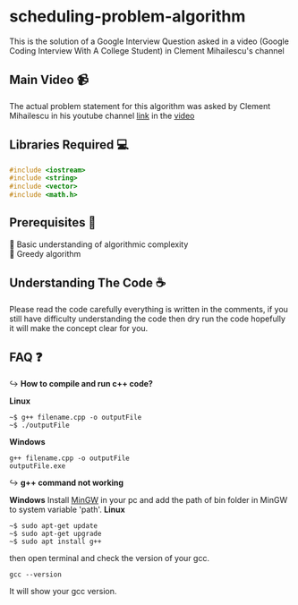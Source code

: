 # scheduling-problem-algorithm
This is the solution of a Google Interview Question asked in a video (Google Coding Interview With A College Student) in Clement Mihailescu's channel

## Main Video 📹
The actual problem statement for this algorithm was asked by Clement Mihailescu in his youtube channel [link](https://www.youtube.com/channel/UCaO6VoaYJv4kS-TQO_M-N_g) in the [video](https://www.youtube.com/watch?v=3Q_oYDQ2whs&t=2320s) 

## Libraries Required :computer:
```c++
#include <iostream>
#include <string>
#include <vector>
#include <math.h>
```

## Prerequisites :key:
:small_blue_diamond: Basic understanding of algorithmic complexity<br />
:small_blue_diamond: Greedy algorithm

## Understanding The Code :coffee:
Please read the code carefully everything is written in the comments, if you still have difficulty understanding the code then dry run the code hopefully it will make the concept clear for you.

## FAQ ❓
:arrow_right_hook: **How to compile and run c++ code?**

**Linux**
```terminal
~$ g++ filename.cpp -o outputFile
~$ ./outputFile
```
**Windows**
```terminal
g++ filename.cpp -o outputFile
outputFile.exe
```

:arrow_right_hook: **g++ command not working**

**Windows**
Install [MinGW](https://sourceforge.net/projects/mingw/) in your pc and add the path of bin folder in MinGW to system variable 'path'.
**Linux**
```terminal
~$ sudo apt-get update
~$ sudo apt-get upgrade
~$ sudo apt install g++
```

then open terminal and check the version of your gcc.
```terminal
gcc --version
```
It will show your gcc version.
